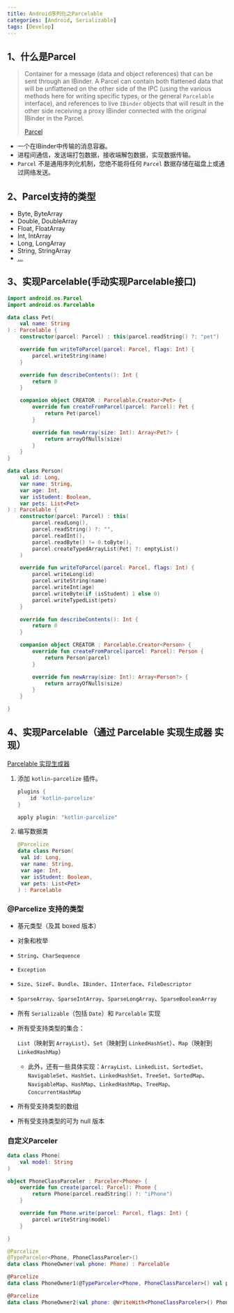 ```yaml
---
title: Android序列化之Parcelable
categories: [Android, Serializable]
tags: [Develop]
---
```


## 1、什么是Parcel

> Container for a message (data and object references) that can be sent through an IBinder. A Parcel can contain both flattened data that will be unflattened on the other side of the IPC (using the various methods here for writing specific types, or the general `Parcelable` interface), and references to live `IBinder` objects that will result in the other side receiving a proxy IBinder connected with the original IBinder in the Parcel.
>
> [Parcel](https://developer.android.google.cn/reference/android/os/Parcel?hl=zh_cn)

- 一个在IBinder中传输的消息容器。
- 进程间通信，发送端打包数据，接收端解包数据，实现数据传输。
- `Parcel` 不是通用序列化机制，您绝不能将任何 `Parcel` 数据存储在磁盘上或通过网络发送。

## 2、Parcel支持的类型

- Byte, ByteArray
- Double, DoubleArray
- Float, FloatArray
- Int, IntArray
- Long, LongArray
- String, StringArray
- [...](https://developer.android.google.cn/reference/android/os/Parcel?hl=zh_cn#primitives)

## 3、实现Parcelable(手动实现Parcelable接口)

```kotlin
import android.os.Parcel
import android.os.Parcelable

data class Pet(
    val name: String
) : Parcelable {
    constructor(parcel: Parcel) : this(parcel.readString() ?: "pet")

    override fun writeToParcel(parcel: Parcel, flags: Int) {
        parcel.writeString(name)
    }

    override fun describeContents(): Int {
        return 0
    }

    companion object CREATOR : Parcelable.Creator<Pet> {
        override fun createFromParcel(parcel: Parcel): Pet {
            return Pet(parcel)
        }

        override fun newArray(size: Int): Array<Pet?> {
            return arrayOfNulls(size)
        }
    }
}

data class Person(
    val id: Long,
    var name: String,
    var age: Int,
    var isStudent: Boolean,
    var pets: List<Pet>
) : Parcelable {
    constructor(parcel: Parcel) : this(
        parcel.readLong(),
        parcel.readString() ?: "",
        parcel.readInt(),
        parcel.readByte() != 0.toByte(),
        parcel.createTypedArrayList(Pet) ?: emptyList()
    )

    override fun writeToParcel(parcel: Parcel, flags: Int) {
        parcel.writeLong(id)
        parcel.writeString(name)
        parcel.writeInt(age)
        parcel.writeByte(if (isStudent) 1 else 0)
        parcel.writeTypedList(pets)
    }

    override fun describeContents(): Int {
        return 0
    }

    companion object CREATOR : Parcelable.Creator<Person> {
        override fun createFromParcel(parcel: Parcel): Person {
            return Person(parcel)
        }

        override fun newArray(size: Int): Array<Person?> {
            return arrayOfNulls(size)
        }
    }

}
```

## 4、实现Parcelable（通过 Parcelable 实现生成器 实现）

[Parcelable 实现生成器](https://developer.android.google.cn/kotlin/parcelize?hl=zh-cn)

1. 添加 `kotlin-parcelize` 插件。

   ``` groovy
   plugins {
       id 'kotlin-parcelize'
   }
   ```
   
   ``` groovy
   apply plugin: "kotlin-parcelize"
   ```
   
2. 编写数据类
   ``` kotlin
   @Parcelize
   data class Person(
    val id: Long,
    var name: String,
    var age: Int,
    var isStudent: Boolean,
    var pets: List<Pet>
   ) : Parcelable
   ```

### @Parcelize 支持的类型

- 基元类型（及其 boxed 版本）

- 对象和枚举

- `String`、`CharSequence`

- `Exception`

- `Size`、`SizeF`、`Bundle`、`IBinder`、`IInterface`、`FileDescriptor`

- `SparseArray`、`SparseIntArray`、`SparseLongArray`、`SparseBooleanArray`

- 所有 `Serializable`（包括 `Date`）和 `Parcelable` 实现

- 所有受支持类型的集合：

  `List`（映射到 `ArrayList`）、`Set`（映射到 `LinkedHashSet`）、`Map`（映射到 `LinkedHashMap`）

  - 此外，还有一些具体实现：`ArrayList`、`LinkedList`、`SortedSet`、`NavigableSet`、`HashSet`、`LinkedHashSet`、`TreeSet`、`SortedMap`、`NavigableMap`、`HashMap`、`LinkedHashMap`、`TreeMap`、`ConcurrentHashMap`

- 所有受支持类型的数组

- 所有受支持类型的可为 null 版本

### 自定义Parceler

``` kotlin
data class Phone(
    val model: String
)

object PhoneClassParceler : Parceler<Phone> {
    override fun create(parcel: Parcel): Phone {
        return Phone(parcel.readString() ?: "iPhone")
    }

    override fun Phone.write(parcel: Parcel, flags: Int) {
        parcel.writeString(model)
    }

}

@Parcelize
@TypeParceler<Phone, PhoneClassParceler>()
data class PhoneOwner(val phone: Phone) : Parcelable

@Parcelize
data class PhoneOwner1(@TypeParceler<Phone, PhoneClassParceler>() val phone: Phone) : Parcelable

@Parcelize
data class PhoneOwner2(val phone: @WriteWith<PhoneClassParceler>() Phone) : Parcelable
```

